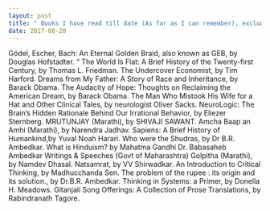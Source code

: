 ```yaml
---
layout: post
title: " Books I have read till date (As far as I can remember), excluding textbooks ofcourse "
date: 2017-08-20
---
```


Gödel, Escher, Bach: An Eternal Golden Braid, also known as GEB, by Douglas Hofstadter. “
The World Is Flat: A Brief History of the Twenty-first Century, by Thomas L. Friedman. 
The Undercover Economist, by Tim Harford.
Dreams from My Father: A Story of Race and Inheritance, by Barack Obama. 
The Audacity of Hope: Thoughts on Reclaiming the American Dream, by Barack Obama.
The Man Who Mistook His Wife for a Hat and Other Clinical Tales, by neurologist Oliver Sacks. NeuroLogic: The Brain’s Hidden Rationale Behind Our Irrational Behavior, by Eliezer Sternberg.
MRUTUNJAY (Marathi), by SHIVAJI SAWANT.
Amcha Baap an Amhi (Marathi), by Narendra Jadhav. 
Sapiens: A Brief History of Humankind,by Yuval Noah Harari. 
Who were the Shudras, by Dr B.R. Ambedkar. 
What is Hinduism? by Mahatma Gandhi 
Dr. Babasaheb Ambedkar Writings & Speeches (Govt of Maharashtra)
Golpitha (Marathi), by Namdev Dhasal. Natsamrat, by VV Shirwadkar. 
An Introduction to Critical Thinking, by Madhucchanda Sen.
The problem of the rupee : its origin and its solution., by Dr.B.R. Ambedkar. 
Thinking in Systems: a Primer, by Donella H. Meadows. 
Gitanjali Song Offerings: A Collection of Prose Translations, by Rabindranath Tagore.
